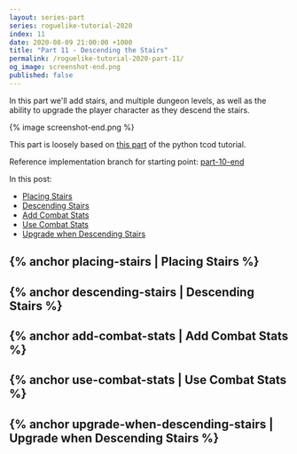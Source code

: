 ```yaml
---
layout: series-part
series: roguelike-tutorial-2020
index: 11
date: 2020-08-09 21:00:00 +1000
title: "Part 11 - Descending the Stairs"
permalink: /roguelike-tutorial-2020-part-11/
og_image: screenshot-end.png
published: false
---
```


In this part we'll add stairs, and multiple dungeon levels, as well as the ability to upgrade the
player character as they descend the stairs.

{% image screenshot-end.png %}

This part is loosely based on [this part](http://rogueliketutorials.com/tutorials/tcod/part-11/) of the
python tcod tutorial.

Reference implementation branch for starting point: [part-10-end](https://github.com/stevebob/chargrid-roguelike-tutorial-2020/tree/part-10-end)

In this post:
 - [Placing Stairs](#placing-stairs)
 - [Descending Stairs](#descending-stairs)
 - [Add Combat Stats](#add-combat-stats)
 - [Use Combat Stats](#use-combat-stats)
 - [Upgrade when Descending Stairs](#upgrade-when-descending-stairs)

## {% anchor placing-stairs | Placing Stairs %}
## {% anchor descending-stairs | Descending Stairs %}
## {% anchor add-combat-stats | Add Combat Stats %}
## {% anchor use-combat-stats | Use Combat Stats %}
## {% anchor upgrade-when-descending-stairs | Upgrade when Descending Stairs %}

